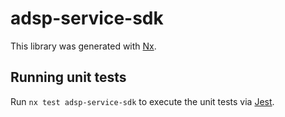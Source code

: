 # adsp-service-sdk

This library was generated with [Nx](https://nx.dev).

## Running unit tests

Run `nx test adsp-service-sdk` to execute the unit tests via [Jest](https://jestjs.io).
